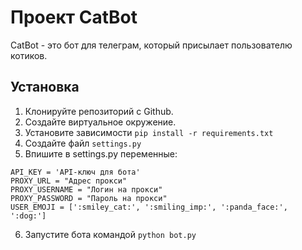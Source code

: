 # Проект CatBot

CatBot - это бот для телеграм, который присылает пользователю котиков.

## Установка

1. Клонируйте репозиторий с Github.
2. Создайте виртуальное окружение.
3. Установите зависимости `pip install -r requirements.txt`
4. Создайте файл `settings.py`
5. Впишите в settings.py переменные:
```
API_KEY = 'API-ключ для бота'
PROXY_URL = "Адрес прокси"
PROXY_USERNAME = "Логин на прокси"
PROXY_PASSWORD = "Пароль на прокси"
USER_EMOJI = [':smiley_cat:', ':smiling_imp:', ':panda_face:', ':dog:']
``` 
6. Запустите бота командой `python bot.py`